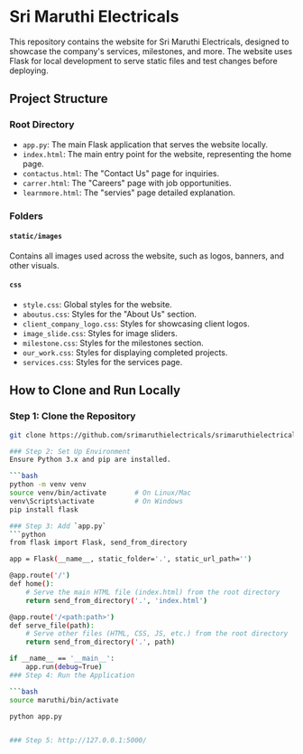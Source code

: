 # Sri Maruthi Electricals

This repository contains the website for Sri Maruthi Electricals, designed to showcase the company's services, milestones, and more. The website uses Flask for local development to serve static files and test changes before deploying.

## Project Structure

### Root Directory
- `app.py`: The main Flask application that serves the website locally.
- `index.html`: The main entry point for the website, representing the home page.
- `contactus.html`: The "Contact Us" page for inquiries.
- `carrer.html`: The "Careers" page with job opportunities.
- `learnmore.html`: The "servies" page detailed explanation.


### Folders
#### `static/images`
Contains all images used across the website, such as logos, banners, and other visuals.

#### `css`
- `style.css`: Global styles for the website.
- `aboutus.css`: Styles for the "About Us" section.
- `client_company_logo.css`: Styles for showcasing client logos.
- `image_slide.css`: Styles for image sliders.
- `milestone.css`: Styles for the milestones section.
- `our_work.css`: Styles for displaying completed projects.
- `services.css`: Styles for the services page.

## How to Clone and Run Locally

### Step 1: Clone the Repository
```bash
git clone https://github.com/srimaruthielectricals/srimaruthielectricals.git

### Step 2: Set Up Environment
Ensure Python 3.x and pip are installed.

```bash
python -m venv venv
source venv/bin/activate       # On Linux/Mac
venv\Scripts\activate          # On Windows
pip install flask

### Step 3: Add `app.py`
```python
from flask import Flask, send_from_directory

app = Flask(__name__, static_folder='.', static_url_path='')

@app.route('/')
def home():
    # Serve the main HTML file (index.html) from the root directory
    return send_from_directory('.', 'index.html')

@app.route('/<path:path>')
def serve_file(path):
    # Serve other files (HTML, CSS, JS, etc.) from the root directory
    return send_from_directory('.', path)

if __name__ == '__main__':
    app.run(debug=True)
### Step 4: Run the Application

```bash
source maruthi/bin/activate

python app.py


### Step 5: http://127.0.0.1:5000/
